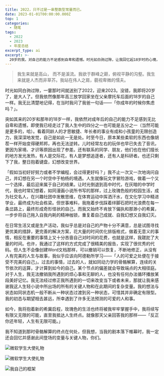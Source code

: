 ```yaml
---
title: 2022，只不过是一串整数型常量而已。
date: 2023-01-01T00:00:00.000Z
top: 1
categories:
  - 随笔
tags:
  - 2022
  - 2023
  - 年度总结
excerpt_type: ai
excerpt: >-
  20岁的我，对自己的能力不足感到自卑和遗憾。时光如白驹过隙，让我回忆起18岁时的心境，问爸爸：“你成年时焦虑吗？”看着同龄人的才智、年长者的成就和小孩子的创造力，我发现自己一无所长。我幻想过改变世界，但现实中的困境让我困惑不解。在自我批评的同时，我也意识到人生不完美，应接受自己。我不再追求完美，而是感激生命中所经历的人和事。如今20岁的我，怀着新的希望启程，准备掌握属于自己的玫瑰色生活。我并不知道人生终点在何处，但我相信，在剧终后我会感谢所有变量和关键人物。
---
```


> 我生来就是高山， 而不是溪流。我欲于群峰之巅，俯视平静的沟壑。我生来就是人杰而非草芥。我站在伟人之肩，藐视卑微的懦夫。

时光如同白驹过隙，一霎那时间就送别了2022，迎来2023。没错，我即将20岁了，是大人了。但我依然像那年高三放学回家坐在父亲摩托车后面的18岁的自己一样。我无比清楚地记得，在当时我问了我爸一句话——「你成年的时候你焦虑吗？」。

突如其来的20岁和那年的18岁一样，我依然对成年后的自己的能力不足感到无比自卑和遗憾，即使我已经走过了我人生中的四分之一也可能是五分之一（当然可能是更多的，哈）。看着同龄人的才思敏捷、年长者的事业有成和小孩童的无限创造力，我深深地发觉，自己是如此一无是处。时至今日，原本某些柔软的东西也像胡茬一样开始变得硬邦邦，再也无法逆转。儿时经常左右的玩伴也早已失去了音讯，更因为家境、才识等原因出现了参差。还有联系的同学、朋友，他们也在他们擅长的地方发光发热，有人是交际花，有人是梦想追逐者，还有人是科研者。也还只剩下了我，整日抱着键盘，幻想改变世界。

「假如当初好好努力或者不学编程，会过得更好吗？」我不止一次又一次地询问自己，并幻想在另一个时空中于柏杨的境遇。人生就像玩文字冒险游戏，做着一个又一个选择，最后迎来属于自己的结果。让时光倒退到高中时代，在灰暗的中学时代，我也时常幻想着，如同漫画小说所书写的那样，过上玫瑰色般的校园生活，成为社交名人，在兴趣社团中发散思维，在体育运动中挥洒汗水，在文化学习中精进学业，最终成为社会栋梁。但世事难料，我拖着步伐踩着绊脚石把时光浪费在每一条岔路上，最终形成奇形怪状的自己。而我又始终不肯放下偏执和那渺小的希冀，一步步将自己拖入自我内耗的精神枷锁，重复着自己成就、自我幻想又自我幻灭。

在日常生活又或是生产活动，我似乎总是对自己的产物十分不满意，总是试图寻找更优美的措辞，更完善的解决方案，花大量的时间优化排版格式，做着无意义的事情，相反在重要的事情上又十分吝啬自己对时间的花费，也就是这样，我蹉跎了大量的时间。也许，我通过了这样的方式完成了很精美的报告，实现了很优秀的代码。但人生不会像创建Word文档那样，可以撤销可以恢复，不断地修正，从没有人有完美的人生与故事，我似乎应该向阿德勒所学习——「人的可爱之处便在于接受不完美的自己」。过去的事情，过去的人，就如同动力学的骨骼解算，连续的关节依次的运算，才计算到如今的自己。某个节点的偏差就会导致端点的大相径庭。对于人生，我无法撤销我所遇到的烦心事和无聊的人，也没有任何办法循环播放某段美好记忆。我无法经过修正我所遇到的一切来改变当下或者未来，那就让我来感谢我这人生轻小说中所出场的所有的关键人物和在此期间的复杂变量。我的想法与状态如同状态机一般不断从一种状态过渡到另一种状态，可惜其并非确定有限型。我的初态与期望相去甚远，所幸遇到了许多无法预测的可爱的人和事。

如今，我将抱着新的希冀启程，玫瑰色的生活也终将被我牢牢掌握手中，我将续写有限又无限的可能，直至我抵达人生终点。就像那天父亲回答我的那样——「反正你还年轻，人生有无限可能。」

我不知道到那时骨骼解算的终点在何处，但我想，当我的剧本落下帷幕时，我一定还会回忆并感谢此间登场的变量与关键人物，你们。

![微软学生大使礼物](https://yby-zone.obs.cn-east-3.myhuaweicloud.com/images/1673001914_kXWwvk9MlPx.png)

![微软学生大使礼物](https://yby-zone.obs.cn-east-3.myhuaweicloud.com/images/1673001934_jdtwTvxvVPa.png)

![我自己的框架](https://yby-zone.obs.cn-east-3.myhuaweicloud.com/images/1673002169_rnxVBPyjaNt.png)
